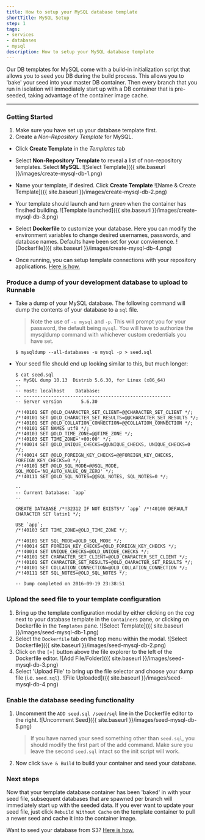 ```yaml
---
title: How to setup your MySQL database template
shortTitle: MySQL Setup
step: 1
tags:
- services
- databases
- mysql
description: How to setup your MySQL database template
---
```


Our DB templates for MySQL come with a build-in initialization script that allows you
to seed you DB during the build process. This allows you to 'bake' your seed into your master DB
container. Then every branch that you run in isolation will immediately start up with a DB
container that is pre-seeded, taking advantage of the container image cache.

---

### Getting Started
1. Make sure you have set up your database template first.
2. Create a _Non-Repository Template_ for MySQL.
  * Click __Create Template__ in the _Templates_ tab
  * Select __Non-Repository Template__ to reveal a list of non-repository templates. Select __MySQL__.
    ![Select Template]({{ site.baseurl }}/images/create-mysql-db-1.png)  

  * Name your template, if desired. Click __Create Template__
    ![Name & Create Template]({{ site.baseurl }}/images/create-mysql-db-2.png)  

  * Your template should launch and turn *green* when the container has finsihed building.
    ![Template launched]({{ site.baseurl }}/images/create-mysql-db-3.png)  

  * Select __Dockerfile__ to customize your database. Here you can modify the environment variables to
  change desired usernames, passwords, and database names. Defaults have been set for your convienence.
    ![Dockerfile]({{ site.baseurl }}/images/create-mysql-db-4.png)  

  * Once running, you can setup template connections with your repository applications. [Here is how.](/connections/how_to_connect_your_containers.md)


### Produce a dump of your development database to upload to Runnable
* Take a dump of your MySQL database. The following command will dump the contents of your database to a `sql` file.
  > Note the use of `-u mysql` and `-p`. This will prompt you for your password, the default being `mysql`.
  You will have to authorize the mysqldump command with whichever custom credentials you have set.

  ```
  $ mysqldump --all-databases -u mysql -p > seed.sql
  ```  

* Your seed file should end up looking similar to this, but much longer:
    ```
    $ cat seed.sql
    -- MySQL dump 10.13  Distrib 5.6.30, for Linux (x86_64)
    --
    -- Host: localhost    Database:
    -- ------------------------------------------------------
    -- Server version       5.6.30

    /*!40101 SET @OLD_CHARACTER_SET_CLIENT=@@CHARACTER_SET_CLIENT */;
    /*!40101 SET @OLD_CHARACTER_SET_RESULTS=@@CHARACTER_SET_RESULTS */;
    /*!40101 SET @OLD_COLLATION_CONNECTION=@@COLLATION_CONNECTION */;
    /*!40101 SET NAMES utf8 */;
    /*!40103 SET @OLD_TIME_ZONE=@@TIME_ZONE */;
    /*!40103 SET TIME_ZONE='+00:00' */;
    /*!40014 SET @OLD_UNIQUE_CHECKS=@@UNIQUE_CHECKS, UNIQUE_CHECKS=0 */;
    /*!40014 SET @OLD_FOREIGN_KEY_CHECKS=@@FOREIGN_KEY_CHECKS, FOREIGN_KEY_CHECKS=0 */;
    /*!40101 SET @OLD_SQL_MODE=@@SQL_MODE, SQL_MODE='NO_AUTO_VALUE_ON_ZERO' */;
    /*!40111 SET @OLD_SQL_NOTES=@@SQL_NOTES, SQL_NOTES=0 */;

    --
    -- Current Database: `app`
    --

    CREATE DATABASE /*!32312 IF NOT EXISTS*/ `app` /*!40100 DEFAULT CHARACTER SET latin1 */;

    USE `app`;
    /*!40103 SET TIME_ZONE=@OLD_TIME_ZONE */;

    /*!40101 SET SQL_MODE=@OLD_SQL_MODE */;
    /*!40014 SET FOREIGN_KEY_CHECKS=@OLD_FOREIGN_KEY_CHECKS */;
    /*!40014 SET UNIQUE_CHECKS=@OLD_UNIQUE_CHECKS */;
    /*!40101 SET CHARACTER_SET_CLIENT=@OLD_CHARACTER_SET_CLIENT */;
    /*!40101 SET CHARACTER_SET_RESULTS=@OLD_CHARACTER_SET_RESULTS */;
    /*!40101 SET COLLATION_CONNECTION=@OLD_COLLATION_CONNECTION */;
    /*!40111 SET SQL_NOTES=@OLD_SQL_NOTES */;

    -- Dump completed on 2016-09-19 23:38:51
    ```

### Upload the seed file to your template configuration
1. Bring up the template configuration modal by either clicking on the _cog_ next to your database template in the `Containers` pane, or clicking on Dockerfile in the `Templates` pane.
  ![Select Template]({{ site.baseurl }}/images/seed-mysql-db-1.png)  
2. Select the `Dockerfile` tab on the top menu within the modal.
  ![Select Dockerfile]({{ site.baseurl }}/images/seed-mysql-db-2.png)  
3. Click on the `[+]` button above the file explorer to the left of the Dockerfile editor.
  ![Add File/Folder]({{ site.baseurl }}/images/seed-mysql-db-3.png)  
4. Select 'Upload File' to bring up the file selector and choose your dump file (i.e. `seed.sql`).
  ![File Uploaded]({{ site.baseurl }}/images/seed-mysql-db-4.png)  


### Enable the database seeding functionality
1. Uncomment the `ADD seed.sql /seed/sql` line in the Dockerfile editor to the right.
  ![Uncomment Seed]({{ site.baseurl }}/images/seed-mysql-db-5.png)  
    > If you have named your seed something other than `seed.sql`, you should modify the first part of the add command.
    Make sure you leave the second `seed.sql` intact so the init script will work.
2. Now click `Save & Build` to build your container and seed your database.


### Next steps
Now that your template database container has been 'baked' in with your seed file, subsequent databases that are spawned per branch will immediately start up with the seeded data. If you ever want to update your seed file, just click `Rebuild Without Cache` on the template container to pull a newer seed and cache it into the container image.

Want to seed your database from S3? [Here is how.](/reference/upload_seed_from_s3.md)
